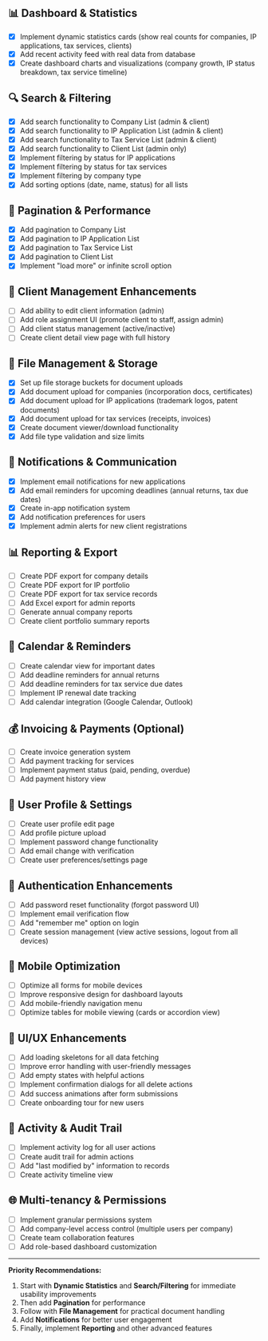 ## 📊 Dashboard & Statistics
- [x] Implement dynamic statistics cards (show real counts for companies, IP applications, tax services, clients)
- [x] Add recent activity feed with real data from database
- [x] Create dashboard charts and visualizations (company growth, IP status breakdown, tax service timeline)

## 🔍 Search & Filtering
- [x] Add search functionality to Company List (admin & client)
- [x] Add search functionality to IP Application List (admin & client)
- [x] Add search functionality to Tax Service List (admin & client)
- [x] Add search functionality to Client List (admin only)
- [x] Implement filtering by status for IP applications
- [x] Implement filtering by status for tax services
- [x] Implement filtering by company type
- [x] Add sorting options (date, name, status) for all lists

## 📄 Pagination & Performance
- [x] Add pagination to Company List
- [x] Add pagination to IP Application List
- [x] Add pagination to Tax Service List
- [x] Add pagination to Client List
- [x] Implement "load more" or infinite scroll option

## 👥 Client Management Enhancements
- [ ] Add ability to edit client information (admin)
- [ ] Add role assignment UI (promote client to staff, assign admin)
- [ ] Add client status management (active/inactive)
- [ ] Create client detail view page with full history

## 📁 File Management & Storage
- [x] Set up file storage buckets for document uploads
- [x] Add document upload for companies (incorporation docs, certificates)
- [x] Add document upload for IP applications (trademark logos, patent documents)
- [x] Add document upload for tax services (receipts, invoices)
- [x] Create document viewer/download functionality
- [x] Add file type validation and size limits

## 📧 Notifications & Communication
- [x] Implement email notifications for new applications
- [x] Add email reminders for upcoming deadlines (annual returns, tax due dates)
- [x] Create in-app notification system
- [x] Add notification preferences for users
- [x] Implement admin alerts for new client registrations

## 📊 Reporting & Export
- [ ] Create PDF export for company details
- [ ] Create PDF export for IP portfolio
- [ ] Create PDF export for tax service records
- [ ] Add Excel export for admin reports
- [ ] Generate annual company reports
- [ ] Create client portfolio summary reports

## 📅 Calendar & Reminders
- [ ] Create calendar view for important dates
- [ ] Add deadline reminders for annual returns
- [ ] Add deadline reminders for tax service due dates
- [ ] Implement IP renewal date tracking
- [ ] Add calendar integration (Google Calendar, Outlook)

## 💰 Invoicing & Payments (Optional)
- [ ] Create invoice generation system
- [ ] Add payment tracking for services
- [ ] Implement payment status (paid, pending, overdue)
- [ ] Add payment history view

## 👤 User Profile & Settings
- [ ] Create user profile edit page
- [ ] Add profile picture upload
- [ ] Implement password change functionality
- [ ] Add email change with verification
- [ ] Create user preferences/settings page

## 🔐 Authentication Enhancements
- [ ] Add password reset functionality (forgot password UI)
- [ ] Implement email verification flow
- [ ] Add "remember me" option on login
- [ ] Create session management (view active sessions, logout from all devices)

## 📱 Mobile Optimization
- [ ] Optimize all forms for mobile devices
- [ ] Improve responsive design for dashboard layouts
- [ ] Add mobile-friendly navigation menu
- [ ] Optimize tables for mobile viewing (cards or accordion view)

## 🎨 UI/UX Enhancements
- [ ] Add loading skeletons for all data fetching
- [ ] Improve error handling with user-friendly messages
- [ ] Add empty states with helpful actions
- [ ] Implement confirmation dialogs for all delete actions
- [ ] Add success animations after form submissions
- [ ] Create onboarding tour for new users

## 🔔 Activity & Audit Trail
- [ ] Implement activity log for all user actions
- [ ] Create audit trail for admin actions
- [ ] Add "last modified by" information to records
- [ ] Create activity timeline view

## 🌐 Multi-tenancy & Permissions
- [ ] Implement granular permissions system
- [ ] Add company-level access control (multiple users per company)
- [ ] Create team collaboration features
- [ ] Add role-based dashboard customization

---

**Priority Recommendations:**
1. Start with **Dynamic Statistics** and **Search/Filtering** for immediate usability improvements
2. Then add **Pagination** for performance
3. Follow with **File Management** for practical document handling
4. Add **Notifications** for better user engagement
5. Finally, implement **Reporting** and other advanced features
